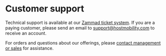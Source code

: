 # Customer support

Technical support is available at our [Zammad ticket system](https://hostmobility.zammad.com/). If you are a paying customer, please send an email to [support@hostmobility.com](mailto:support@hostmobility.com) to receive an account.

For orders and questions about our offerings, please [contact management or sales](https://hostmobility-eng.setek.se/host-mobility-the-team/) for assistance.
